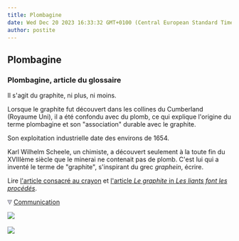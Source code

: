```yaml
---
title: Plombagine
date: Wed Dec 20 2023 16:33:32 GMT+0100 (Central European Standard Time)
author: postite
---
```


## Plombagine
### Plombagine, article du glossaire
 Il s'agit du graphite, ni plus, ni moins.

Lorsque le graphite fut découvert dans les collines du Cumberland (Royaume Uni), il a été confondu avec du plomb, ce qui explique l'origine du terme plombagine et son "association" durable avec le graphite.

Son exploitation industrielle date des environs de 1654.

Karl Wilhelm Scheele, un chimiste, a découvert seulement à la toute fin du XVIIIème siècle que le minerai ne contenait pas de plomb. C'est lui qui a inventé le terme de "graphite", s'inspirant du grec _graphein_, écrire.

Lire [l'article consacré au crayon](crayon.html) et [l'article _Le graphite_ in _Les liants font les procédés_](graphite.html).



![](images/flechebas.gif) [Communication](http://www.artrealite.com/annonceurs.htm) 

[![](https://cbonvin.fr/sites/regie.artrealite.com/visuels/campagne1.png)](index-2.html#20131014)

![](https://cbonvin.fr/sites/regie.artrealite.com/visuels/campagne2.png)